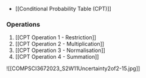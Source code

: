 - [[Conditional Probability Table (CPT)]]

### Operations
1. [[CPT Operation 1 - Restriction]]
2. [[CPT Operation 2 - Multiplication]]
3. [[CPT Operation 3 - Normalisation]]
4. [[CPT Operation 4 - Summation]]

![[COMPSCI3672023_S2W11Uncertainty2of2-15.jpg]]
